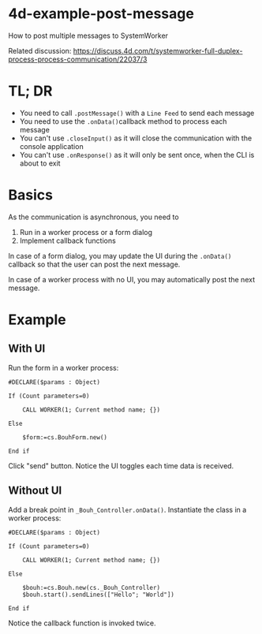 # 4d-example-post-message
How to post multiple messages to SystemWorker

Related discussion: https://discuss.4d.com/t/systemworker-full-duplex-process-process-communication/22037/3

# TL; DR

* You need to call `.postMessage()` with a `Line Feed` to send each message
* You need to use the `.onData()`callback method to process each message
* You can't use `.closeInput()` as it will close the communication with the console application
* You can't use `.onResponse()` as it will only be sent once, when the CLI is about to exit


# Basics

As the communication is asynchronous, you need to 

1. Run in a worker process or a form dialog
1. Implement callback functions

In case of a form dialog, you may update the UI during the `.onData()` callback so that the user can post the next message.

In case of a worker process with no UI, you may automatically post the next message.

# Example

## With UI

Run the form in a worker process:

```4d
#DECLARE($params : Object)

If (Count parameters=0)
	
	CALL WORKER(1; Current method name; {})
	
Else 
	
	$form:=cs.BouhForm.new()
	
End if
```

Click "send" button. Notice the UI toggles each time data is received.

## Without UI

Add a break point in `_Bouh_Controller.onData()`. Instantiate the class in a worker process:

```4d
#DECLARE($params : Object)

If (Count parameters=0)
	
	CALL WORKER(1; Current method name; {})
	
Else 
	
	$bouh:=cs.Bouh.new(cs._Bouh_Controller)
	$bouh.start().sendLines(["Hello"; "World"])
	
End if 
```

Notice the callback function is invoked twice.
